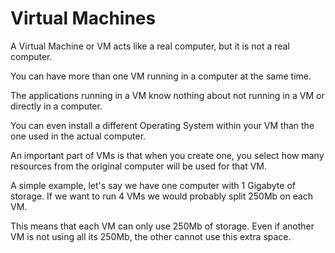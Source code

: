 # Virtual Machines

A Virtual Machine or VM acts like a real computer, but it is not a real computer.

You can have more than one VM running in a computer at the same time.

The applications running in a VM know nothing about not running in a VM or directly in a computer.

You can even install a different Operating System within your VM than the one used in the actual computer.

An important part of VMs is that when you create one, you select how many resources from the original computer will be used for that VM.

A simple example, let's say we have one computer with 1 Gigabyte of storage. If we want to run 4 VMs we would probably split 250Mb on each VM.

This means that each VM can only use 250Mb of storage. Even if another VM is not using all its 250Mb, the other cannot use this extra space.

